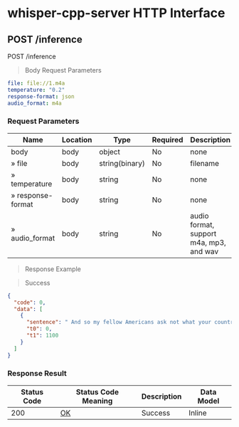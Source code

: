 # whisper-cpp-server HTTP Interface

## POST /inference

POST /inference

> Body Request Parameters

```yaml
file: file://1.m4a
temperature: "0.2"
response-format: json
audio_format: m4a
```

### Request Parameters

| Name              | Location | Type           | Required | Description                             |
|-------------------|----------|----------------|----------|-----------------------------------------|
| body              | body     | object         | No       | none                                    |
| » file            | body     | string(binary) | No       | filename                                |
| » temperature     | body     | string         | No       | none                                    |
| » response-format | body     | string         | No       | none                                    |
| » audio_format    | body     | string         | No       | audio format, support m4a, mp3, and wav |

> Response Example

> Success

```json
{
  "code": 0,
  "data": [
    {
      "sentence": " And so my fellow Americans ask not what your country can do for you, ask what you can do for your country.",
      "t0": 0,
      "t1": 1100
    }
  ]
}
```

### Response Result

| Status Code | Status Code Meaning                                     | Description | Data Model |
|-------------|---------------------------------------------------------|-------------|------------|
| 200         | [OK](https://tools.ietf.org/html/rfc7231#section-6.3.1) | Success     | Inline     |